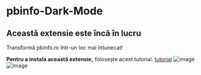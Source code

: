 # pbinfo-Dark-Mode
## Această extensie este încă în lucru

Transformă pbinfo.ro într-un loc mai întunecat!

**Pentru a instala această extensie,** folosește acest tutorial.
[tutorial](https://www.google.com "Tutorial pentru a instala extensia în browser")
![image](https://user-images.githubusercontent.com/68049793/112734869-0c838180-8f51-11eb-92d9-22d0716b02e7.png)
![image](https://user-images.githubusercontent.com/68049793/112734904-4785b500-8f51-11eb-8648-10e431bce793.png)
